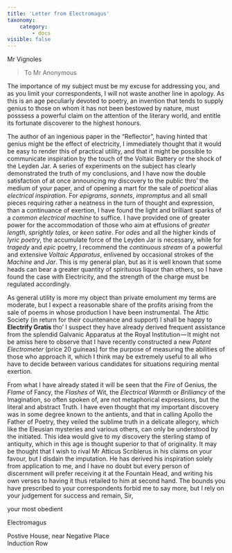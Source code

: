 ```yaml
---
title: 'Letter from Electromagus'
taxonomy:
    category:
        - docs
visible: false
---
```


<div class="author">Mr Vignoles</div>

> To Mr Anonymous

The importance of my subject must be my excuse for addressing you, and as you limit your correspondents, I will not waste another line in apology. As this is an age peculiarly devoted to poetry, an invention that tends to supply genius to those on whom it has not been bestowed by nature, must posssess a powerful claim on the attention of the literary world, and entitle its fortunate discoverer to the highest honours.  

The author of an ingenious paper in the “Reflector”, having hinted that genius might be the effect of electricity, I immediately thought that it would be easy to render this of practical utility, and that it might be possible to communicate inspiration by the touch of the Voltaic Battery or the shock of the Leyden Jar. A series of experiments on the subject has clearly demonstrated the truth of my conclusions, and I have now the double satisfaction of at once announcing my discovery to the public thro’ the medium of your paper, and of opening a mart for the sale of *poetical* alias *electrical inspiration*. For *epigrams*, *sonnets*, *impromptus* and all small pieces requiring rather a neatness in the turn of thought and expression, than a continuance of exertion, I have found the light and brilliant sparks of a *common electrical machine* to suffice. I have provided one of greater power for the accommodation of those who aim at effusions of *greater length*, *sprightly tales*, or *keen satire*. For *odes* and all the higher kinds of *lyric poetry*, the accumulate force of the Leyden Jar is necessary, while for *tragedy* and *epic* poetry, I recommend the *continuous stream* of a powerful and extensive *Voltaic Apparatus*, enlivened by occasional strokes of the *Machine* and *Jar*. This is my general plan, but as it is well known that some heads can bear a greater quantity of spirituous liquor than others, so I have found the case with Electricity, and the strength of the charge must be regulated accordingly.

As general utility is more my object than private emolument my terms are moderate, but I expect a reasonable share of the profits arising from the sale of poems in whose production I have been instrumental. The Attic Society (in return for their countenance and support) I shall be happy to **Electrify Gratis** tho’ I suspect they have already derived frequent assistance from the splendid Galvanic Apparatus at the Royal Institution — It might not be amiss here to observe that I have recently constructed a new *Patent Electrometer* (price 20 guineas) for the purpose of measuring the abilities of those who approach it, which I think may be extremely useful to all who have to decide between various candidates for situations requiring mental exertion. 

From what I have already stated it will be seen that the *Fire* of Genius, the *Flame* of Fancy, the *Flashes* of Wit, the *Electrical Warmth* or *Brilliancy* of the Imagination, so often spoken of, are not metaphorical expressions, but the literal and abstract Truth. I have even thought that my important discovery was in some degree known to the antients, and that in calling Apollo the Father of Poetry, they veiled the sublime truth in a delicate allegory, which like the Eleusian mysteries and various others, can only be understood by the initiated. This idea would give to my discovery the sterling stamp of antiquity, which in this age is thought superior to that of originality. It may be thought that I wish to rival Mr Atticus Scriblerus in his claims on your favour, but I disdain the imputation. He has derived his inspiration solely from application to me, and I have no doubt but every person of discernment will prefer receiving it at the Fountain Head, and writing his own verses to having it thus retailed to him at second hand. The bounds you have prescribed to your correspondents forbid me to say more, but I rely on your judgement for success and remain, Sir, 

your most obedient 

Electromagus

Postive House, near Negative Place  
Induction Row